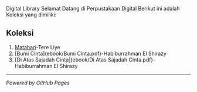 Digital Library
Selamat Datang di Perpustakaan Digital
Berikut ini adalah Koleksi yang dimiliki:
## Koleksi
1. [Matahari](ebook/Matahari.pdf)-Tere Liye
2. [Bumi Cinta](ebook/Bumi Cinta.pdf)-Habiburrahman El Shirazy
3. [Di Atas Sajadah Cinta](ebook/Di Atas Sajadah Cinta.pdf)-Habiburrahman El Shirazy
---
*Powered by GitHub Pages*
